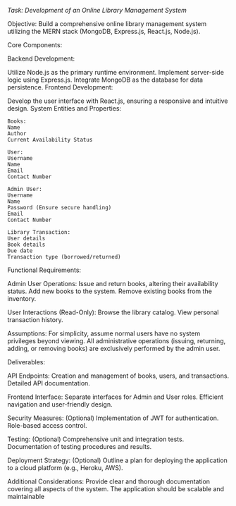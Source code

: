 *Task: Development of an Online Library Management System*

Objective: Build a comprehensive online library management system utilizing the MERN stack (MongoDB, Express.js, React.js, Node.js).

Core Components:

Backend Development:

Utilize Node.js as the primary runtime environment.
Implement server-side logic using Express.js.
Integrate MongoDB as the database for data persistence.
Frontend Development:

Develop the user interface with React.js, ensuring a responsive and intuitive design.
System Entities and Properties:
```
Books:
Name
Author
Current Availability Status

User:
Username
Name
Email
Contact Number

Admin User:
Username
Name
Password (Ensure secure handling)
Email
Contact Number

Library Transaction:
User details
Book details
Due date
Transaction type (borrowed/returned)
```

Functional Requirements:

Admin User Operations:
Issue and return books, altering their availability status.
Add new books to the system.
Remove existing books from the inventory.

User Interactions (Read-Only):
Browse the library catalog.
View personal transaction history.

Assumptions:
For simplicity, assume normal users have no system privileges beyond viewing.
All administrative operations (issuing, returning, adding, or removing books) are exclusively performed by the admin user.

Deliverables:

API Endpoints:
Creation and management of books, users, and transactions.
Detailed API documentation.

Frontend Interface:
Separate interfaces for Admin and User roles.
Efficient navigation and user-friendly design.

Security Measures: (Optional)
Implementation of JWT for authentication.
Role-based access control.

Testing: (Optional)
Comprehensive unit and integration tests.
Documentation of testing procedures and results.

Deployment Strategy: (Optional)
Outline a plan for deploying the application to a cloud platform (e.g., Heroku, AWS).

Additional Considerations:
Provide clear and thorough documentation covering all aspects of the system.
The application should be scalable and maintainable
